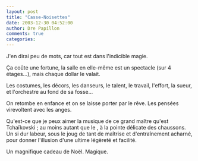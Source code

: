 ```yaml
---
layout: post
title: "Casse-Noisettes"
date: 2003-12-30 04:52:00
author: Dre Papillon
comments: true
categories: 
---
```



J'en dirai peu de mots, car tout est dans l'indicible magie.

Ça coûte une fortune, la salle en elle-même est un spectacle (sur 4 étages...), mais chaque dollar le valait.

Les costumes, les décors, les danseurs, le talent, le travail, l'effort, la sueur, et l'orchestre au fond de sa fosse...

On retombe en enfance et on se laisse porter par le rêve.  Les pensées virevoltent avec les anges.

Qu'est-ce que je peux aimer la musique de ce grand maître qu'est Tchaïkovski ; au moins autant que le , à la pointe délicate des chaussons.  Un si dur labeur, sous le joug de tant de maîtrise et d'entraînement acharné, pour donner l'illusion d'une ultime légèreté et facilité. 

Un magnifique cadeau de Noël.  Magique.